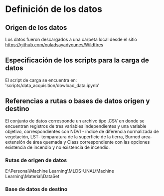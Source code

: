 # Definición de los datos

## Origen de los datos

Los datos fueron descargados a una carpeta local desde el sitio https://github.com/ouladsayadyounes/Wildfires

## Especificación de los scripts para la carga de datos

El script de carga se encuentra en: 'scripts/data_acquisition/dowload_data.ipynb'

## Referencias a rutas o bases de datos origen y destino

El conjunto de datos corresponde un archivo tipo .CSV en donde se encuentran registros de tres variables independientes y una variable objetivo, correspondientes con NDVI - índice de diferencia normalizada de vegetación, LST- temparatura de la superficie de la tierra, Burned area- extensión de área quemada y Class correspondiente con las opciones existencia de incendio y no existencia de incendio.

### Rutas de origen de datos

E:\Personal\Machine Learning\MLDS-UNAL\Machine Learning\Material\DataSet

### Base de datos de destino


